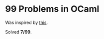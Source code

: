 # 99 Problems in OCaml #

Was inspired by [this](http://ocaml.org/tutorials/99problems.html).

Solved **7/99**.
